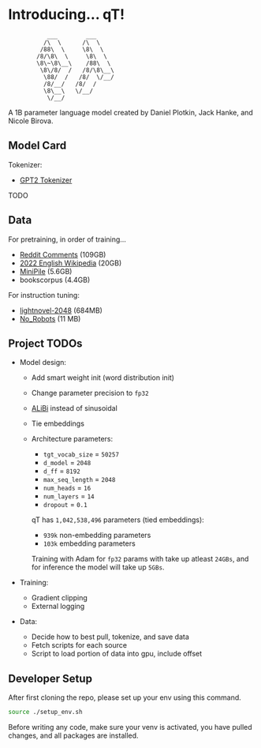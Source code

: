# Introducing... qT!

```
           ___        ___             
          /\  \      /\  \            
         /88\  \     \8\  \           
        /8/\8\  \     \8\  \          
        \8\~\8\__\    /88\  \         
         \8\/8/  /   /8/\8\__\        
          \88/  /   /8/  \/__/        
          /8/__/   /8/  /             
          \8\__\   \/__/              
           \/__/                                                  
```

A 1B parameter language model created by Daniel Plotkin, Jack Hanke, and Nicole Birova.

## Model Card

Tokenizer:
- [GPT2 Tokenizer](https://github.com/huggingface/tokenizers)

TODO

## Data

For pretraining, in order of training...
- [Reddit Comments](https://huggingface.co/datasets/HuggingFaceGECLM/REDDIT_comments) (109GB)
- [2022 English Wikipedia](https://huggingface.co/datasets/legacy-datasets/wikipedia) (20GB)
- [MiniPile](https://huggingface.co/datasets/JeanKaddour/minipile) (5.6GB)
- bookscorpus (4.4GB)

For instruction tuning:
- [lightnovel-2048](https://huggingface.co/datasets/Chat-Error/lightnovel-2048)  (684MB)
- [No_Robots](https://huggingface.co/datasets/HuggingFaceH4/no_robots) (11 MB)

## Project TODOs

- Model design:
    - Add smart weight init (word distribution init)
    - Change parameter precision to `fp32`
    - [ALiBi](https://arxiv.org/pdf/2108.12409) instead of sinusoidal
    - Tie embeddings
    - Architecture parameters: 
        - `tgt_vocab_size` = `50257`
        - `d_model` = `2048`
        - `d_ff` = `8192`
        - `max_seq_length` = `2048`
        - `num_heads` = `16`
        - `num_layers` = `14`
        - `dropout` = `0.1`

        qT has `1,042,538,496` parameters (tied embeddings):
        - `939k` non-embedding parameters
        - `103k` embedding parameters

        Training with Adam for `fp32` params with take up atleast `24GBs`, and for inference the model will take up `5GBs`.

- Training:
    - Gradient clipping
    - External logging
- Data:
    - Decide how to best pull, tokenize, and save data
    - Fetch scripts for each source
    - Script to load portion of data into gpu, include offset

## Developer Setup

After first cloning the repo, please set up your env using this command.

```bash
source ./setup_env.sh
```

Before writing any code, make sure your venv is activated, you have pulled changes, and all packages are installed.
